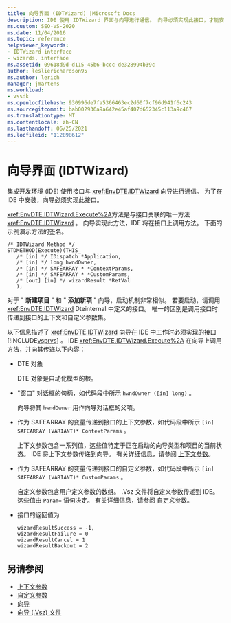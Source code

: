 ```yaml
---
title: 向导界面 (IDTWizard) |Microsoft Docs
description: IDE 使用 IDTWizard 界面与向导进行通信。 向导必须实现此接口，才能安装到 IDE 中。
ms.custom: SEO-VS-2020
ms.date: 11/04/2016
ms.topic: reference
helpviewer_keywords:
- IDTWizard interface
- wizards, interface
ms.assetid: 09618d9d-d115-45b6-bccc-de328994b39c
author: leslierichardson95
ms.author: lerich
manager: jmartens
ms.workload:
- vssdk
ms.openlocfilehash: 930996de7fa5366463ec2d60f7cf96d941f6c243
ms.sourcegitcommit: bab002936a9a642e45af407d652345c113a9c467
ms.translationtype: MT
ms.contentlocale: zh-CN
ms.lasthandoff: 06/25/2021
ms.locfileid: "112898612"
---
```

# <a name="wizard-interface-idtwizard"></a>向导界面 (IDTWizard)
集成开发环境 (IDE) 使用接口与 <xref:EnvDTE.IDTWizard> 向导进行通信。 为了在 IDE 中安装，向导必须实现此接口。

 <xref:EnvDTE.IDTWizard.Execute%2A>方法是与接口关联的唯一方法 <xref:EnvDTE.IDTWizard> 。 向导实现此方法，IDE 将在接口上调用方法。 下面的示例演示方法的签名。

```
/* IDTWizard Method */
STDMETHOD(Execute)(THIS_
   /* [in] */ IDispatch *Application,
   /* [in] */ long hwndOwner,
   /* [in] */ SAFEARRAY * *ContextParams,
   /* [in] */ SAFEARRAY * *CustomParams,
   /* [out] [in] */ wizardResult *RetVal
   );
```

 对于 " **新建项目** " 和 " **添加新项** " 向导，启动机制非常相似。 若要启动，请调用 <xref:EnvDTE.IDTWizard> Dteinternal 中定义的接口。 唯一的区别是调用接口时传递到接口的上下文和自定义参数集。

 以下信息描述了 <xref:EnvDTE.IDTWizard> 向导在 IDE 中工作时必须实现的接口 [!INCLUDE[vsprvs](../../code-quality/includes/vsprvs_md.md)] 。 IDE <xref:EnvDTE.IDTWizard.Execute%2A> 在向导上调用方法，并向其传递以下内容：

- DTE 对象

     DTE 对象是自动化模型的根。

- "窗口" 对话框的句柄，如代码段中所示 `hwndOwner ([in] long)` 。

     向导将其 `hwndOwner` 用作向导对话框的父项。

- 作为 SAFEARRAY 的变量传递到接口的上下文参数，如代码段中所示 `[in] SAFEARRAY (VARIANT)* ContextParams` 。

     上下文参数包含一系列值，这些值特定于正在启动的向导类型和项目的当前状态。 IDE 将上下文参数传递到向导。 有关详细信息，请参阅 [上下文参数](../../extensibility/internals/context-parameters.md)。

- 作为 SAFEARRAY 的变量传递到接口的自定义参数，如代码段中所示 `[in] SAFEARRAY (VARIANT)* CustomParams` 。

     自定义参数包含用户定义参数的数组。 .Vsz 文件将自定义参数传递到 IDE。 这些值由 `Param=` 语句决定。 有关详细信息，请参阅 [自定义参数](../../extensibility/internals/custom-parameters.md)。

- 接口的返回值为

    ```
    wizardResultSuccess = -1,
    wizardResultFailure = 0
    wizardResultCancel = 1
    wizardResultBackout = 2
    ```

## <a name="see-also"></a>另请参阅
- [上下文参数](../../extensibility/internals/context-parameters.md)
- [自定义参数](../../extensibility/internals/custom-parameters.md)
- [向导](../../extensibility/internals/wizards.md)
- [向导 (.Vsz) 文件](../../extensibility/internals/wizard-dot-vsz-file.md)
